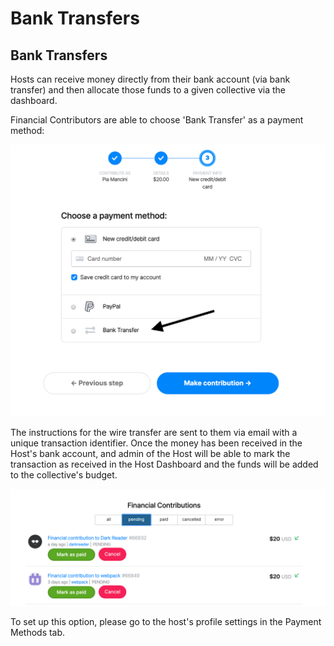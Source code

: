 # Bank Transfers

## Bank Transfers

Hosts can receive money directly from their bank account (via bank transfer) and then allocate those funds to a given collective via the dashboard.

Financial Contributors are able to choose 'Bank Transfer' as a payment method:

![](<../.gitbook/assets/screen-shot-2020-03-09-at-3.08.08-pm (1) (1) (1) (1).png>)

The instructions for the wire transfer are sent to them via email with a unique transaction identifier. Once the money has been received in the Host's bank account, and admin of the Host will be able to mark the transaction as received in the Host Dashboard and the funds will be added to the collective's budget.&#x20;

![](../.gitbook/assets/screen-shot-2020-03-09-at-3.12.59-pm.png)

To set up this option, please go to the host's profile settings in the Payment Methods tab.&#x20;

